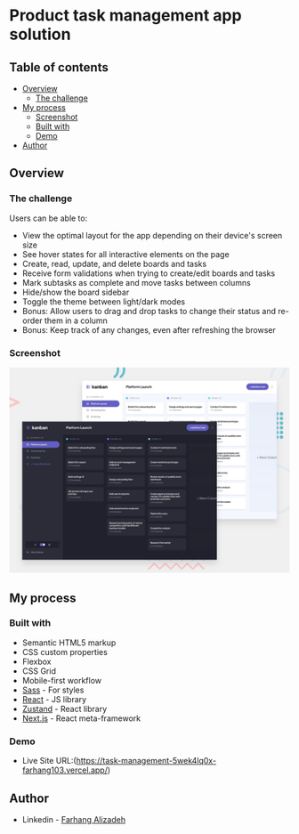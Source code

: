 # Product task management app solution

## Table of contents

-   [Overview](#overview)
    -   [The challenge](#the-challenge)
-   [My process](#my-process)
    -   [Screenshot](#screenshot)
    -   [Built with](#built-with)
    -   [Demo](#demo)
-   [Author](#author)

## Overview

### The challenge

Users can be able to:

-   View the optimal layout for the app depending on their device's screen size
-   See hover states for all interactive elements on the page
-   Create, read, update, and delete boards and tasks
-   Receive form validations when trying to create/edit boards and tasks
-   Mark subtasks as complete and move tasks between columns
-   Hide/show the board sidebar
-   Toggle the theme between light/dark modes
-   Bonus: Allow users to drag and drop tasks to change their status and re-order them in a column
-   Bonus: Keep track of any changes, even after refreshing the browser

### Screenshot

![](./public/screenshot.jpg)

## My process

### Built with

-   Semantic HTML5 markup
-   CSS custom properties
-   Flexbox
-   CSS Grid
-   Mobile-first workflow
-   [Sass](https://sass-lang.com//) - For styles
-   [React](https://reactjs.org/) - JS library
-   [Zustand](https://zustand-demo.pmnd.rs/) - React library
-   [Next.js](https://nextjs.org/) - React meta-framework

### Demo

-   Live Site URL:(https://task-management-5wek4lq0x-farhang103.vercel.app/)

## Author

-   Linkedin - [Farhang Alizadeh](https://www.linkedin.com/in/farhang-alizadeh-3bb232235/)
